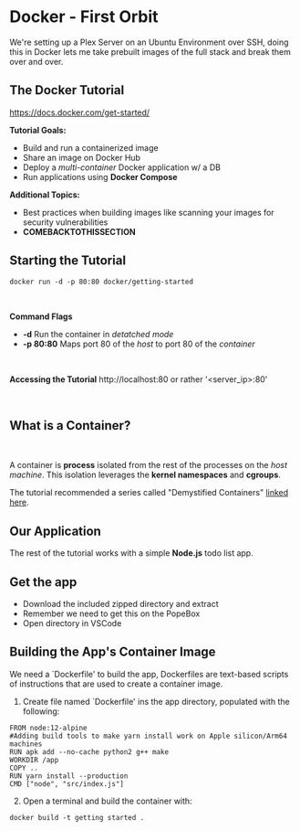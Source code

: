 # Docker - First Orbit

We're setting up a Plex Server on an Ubuntu Environment over SSH, doing this in Docker lets me take prebuilt images of the full stack and break them over and over.

## The Docker Tutorial
https://docs.docker.com/get-started/

**Tutorial Goals:**
<br>
- Build and run a containerized image
- Share an image on Docker Hub
- Deploy a *multi-container* Docker application w/ a DB
- Run applications using **Docker Compose**

**Additional Topics:**
- Best practices when building images like scanning your images for security vulnerabilities
- **COMEBACKTOTHISSECTION**

## Starting the Tutorial
`docker run -d -p 80:80 docker/getting-started`

<br>

**Command Flags**
- **-d** Run the container in *detatched mode*
- **-p 80:80** Maps port 80 of the *host* to port 80 of the *container*

<br>

**Accessing the Tutorial**
http://localhost:80 or rather '<server_ip>:80'

<br>

## What is a **Container**?
<br>

A container is **process** isolated from the rest of the processes on the *host machine*. This isolation leverages the **kernel namespaces** and **cgroups**.

The tutorial recommended a series called "Demystified Containers" [linked here](https://medium.com/@saschagrunert/demystifying-containers-part-i-kernel-space-2c53d697950).

## Our Application

The rest of the tutorial works with a simple **Node.js** todo list app.

## Get the app
- Download the included zipped directory and extract
- Remember we need to get this on the PopeBox
- Open directory in VSCode

## Building the App's Container Image

We need a `Dockerfile' to build the app, Dockerfiles are text-based scripts of instructions that are used to create a container image.

1. Create file named `Dockerfile' ins the app directory, populated with the following:


```
FROM node:12-alpine
#Adding build tools to make yarn install work on Apple silicon/Arm64 machines
RUN apk add --no-cache python2 g++ make
WORKDIR /app
COPY ..
RUN yarn install --production
CMD ["node", "src/index.js"]
```

2. Open a terminal and build the container with:
```
docker build -t getting started .
```

